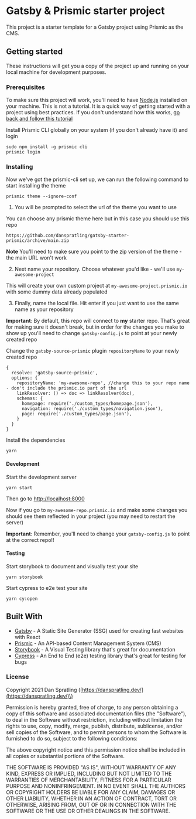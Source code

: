 # Gatsby & Prismic starter project

This project is a starter template for a Gatsby project using Prismic as the CMS.

## Getting started

These instructions will get you a copy of the project up and running on your local machine for development purposes.

### Prerequisites

To make sure this project will work, you'll need to have [Node.js](https://nodejs.org/en/) installed on your machine. This is not a tutorial. It is a quick way of getting started with a project using best practices. If you don't understand how this works, [go back and follow this tutorial](https://prismic.io/docs/technologies/tutorial-gatsby)

Install Prismic CLI globally on your system (if you don't already have it) and login

```
sudo npm install -g prismic cli
prismic login
```

### Installing

Now we've got the prismic-cli set up, we can run the following command to start installing the theme

```
prismic theme --ignore-conf
```

1. You will be prompted to select the url of the theme you want to use

  You can choose any prismic theme here but in this case you should use this repo

  ```
  https://github.com/danspratling/gatsby-starter-prismic/archive/main.zip
  ```

  **Note** You'll need to make sure you point to the zip version of the theme - the main URL won't work

2. Next name your repository. Choose whatever you'd like - we'll use `my-awesome-project`
  
  This will create your own custom project at `my-awesome-project.prismic.io` with some dummy data already populated
  
3. Finally, name the local file. Hit enter if you just want to use the same name as your repository

**Important**: By default, this repo will connect to **my** starter repo. That's great for making sure it doesn't break, but in order for the changes you make to show up you'll need to change `gatsby-config.js` to point at your newly created repo

Change the `gatsby-source-prismic` plugin `repositoryName` to your newly created repo
```
{
  resolve: 'gatsby-source-prismic',
  options: {
    repositoryName: 'my-awesome-repo', //change this to your repo name - don't include the prismic.io part of the url
    linkResolver: () => doc => linkResolver(doc),
    schemas: {
      homepage: require('./custom_types/homepage.json'),
      navigation: require('./custom_types/navigation.json'),
      page: require('./custom_types/page.json'),
    }
  }
}
```

Install the dependencies

```
yarn
```


#### Development

Start the development server

```
yarn start
```

Then go to [http://localhost:8000](http://localhost:8000)

Now if you go to `my-awesome-repo.prismic.io` and make some changes you should see them reflected in your project (you may need to restart the server)

**Important**: Remember, you'll need to change your `gatsby-config.js` to point at the correct repo!!


#### Testing

Start storybook to document and visually test your site

```
yarn storybook
```

Start cypress to e2e test your site

```
yarn cy:open
```


## Built With

- [Gatsby](https://www.gatsbyjs.org/) - A Static Site Generator (SSG) used for creating fast websites with React
- [Prismic](https://prismic.io/) - An API-based Content Management System (CMS)
- [Storybook](https://storybook.js.org) - A Visual Testing library that's great for documentation
- [Cypress](https://cypress.io) - An End to End (e2e) testing library that's great for testing for bugs


### License

Copyright 2021 Dan Spratling \([https://danspratling.dev/](https://danspratling.dev/)\)

Permission is hereby granted, free of charge, to any person obtaining a copy of this software and associated documentation files (the "Software"), to deal in the Software without restriction, including without limitation the rights to use, copy, modify, merge, publish, distribute, sublicense, and/or sell copies of the Software, and to permit persons to whom the Software is furnished to do so, subject to the following conditions:

The above copyright notice and this permission notice shall be included in all copies or substantial portions of the Software.

THE SOFTWARE IS PROVIDED "AS IS", WITHOUT WARRANTY OF ANY KIND, EXPRESS OR IMPLIED, INCLUDING BUT NOT LIMITED TO THE WARRANTIES OF MERCHANTABILITY, FITNESS FOR A PARTICULAR PURPOSE AND NONINFRINGEMENT. IN NO EVENT SHALL THE AUTHORS OR COPYRIGHT HOLDERS BE LIABLE FOR ANY CLAIM, DAMAGES OR OTHER LIABILITY, WHETHER IN AN ACTION OF CONTRACT, TORT OR OTHERWISE, ARISING FROM, OUT OF OR IN CONNECTION WITH THE SOFTWARE OR THE USE OR OTHER DEALINGS IN THE SOFTWARE.
